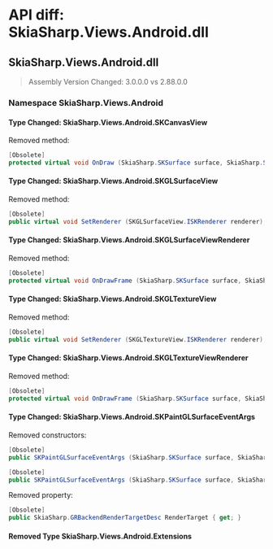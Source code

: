 # API diff: SkiaSharp.Views.Android.dll

## SkiaSharp.Views.Android.dll

> Assembly Version Changed: 3.0.0.0 vs 2.88.0.0

### Namespace SkiaSharp.Views.Android

#### Type Changed: SkiaSharp.Views.Android.SKCanvasView

Removed method:

```csharp
[Obsolete]
protected virtual void OnDraw (SkiaSharp.SKSurface surface, SkiaSharp.SKImageInfo info);
```


#### Type Changed: SkiaSharp.Views.Android.SKGLSurfaceView

Removed method:

```csharp
[Obsolete]
public virtual void SetRenderer (SKGLSurfaceView.ISKRenderer renderer);
```


#### Type Changed: SkiaSharp.Views.Android.SKGLSurfaceViewRenderer

Removed method:

```csharp
[Obsolete]
protected virtual void OnDrawFrame (SkiaSharp.SKSurface surface, SkiaSharp.GRBackendRenderTargetDesc renderTarget);
```


#### Type Changed: SkiaSharp.Views.Android.SKGLTextureView

Removed method:

```csharp
[Obsolete]
public virtual void SetRenderer (SKGLTextureView.ISKRenderer renderer);
```


#### Type Changed: SkiaSharp.Views.Android.SKGLTextureViewRenderer

Removed method:

```csharp
[Obsolete]
protected virtual void OnDrawFrame (SkiaSharp.SKSurface surface, SkiaSharp.GRBackendRenderTargetDesc renderTarget);
```


#### Type Changed: SkiaSharp.Views.Android.SKPaintGLSurfaceEventArgs

Removed constructors:

```csharp
[Obsolete]
public SKPaintGLSurfaceEventArgs (SkiaSharp.SKSurface surface, SkiaSharp.GRBackendRenderTargetDesc renderTarget);

[Obsolete]
public SKPaintGLSurfaceEventArgs (SkiaSharp.SKSurface surface, SkiaSharp.GRBackendRenderTarget renderTarget, SkiaSharp.GRSurfaceOrigin origin, SkiaSharp.SKColorType colorType, SkiaSharp.GRGlFramebufferInfo glInfo);
```

Removed property:

```csharp
[Obsolete]
public SkiaSharp.GRBackendRenderTargetDesc RenderTarget { get; }
```


#### Removed Type SkiaSharp.Views.Android.Extensions

